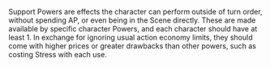 Support Powers are effects the character can perform outside of turn order, without spending AP, or even being in the Scene directly. These are made available by specific character Powers, and each character should have at least 1. In exchange for ignoring usual action economy limits, they should come with higher prices or greater drawbacks than other powers, such as costing Stress with each use.